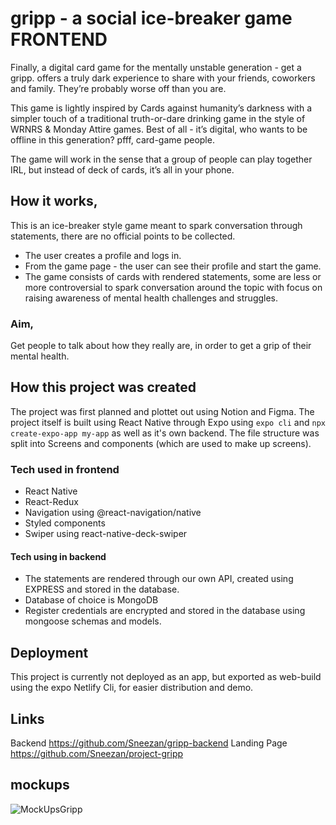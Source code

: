 # gripp - a social ice-breaker game FRONTEND
Finally, a digital card game for the mentally unstable generation - get a gripp. offers a truly dark experience to share with your friends, coworkers and family. They’re probably worse off than you are. 

This game is lightly inspired by Cards against humanity’s darkness with a simpler touch of a traditional truth-or-dare drinking game in the style of WRNRS &  Monday Attire games. Best of all - it’s digital, who wants to be offline in this generation? pfff, card-game people. 

The game will work in the sense that a group of people can play together IRL, but instead of deck of cards, it’s all in your phone. 

## How it works, 
This is an ice-breaker style game meant to spark conversation through statements, there are no official points to be collected. 
- The user creates a profile and logs in. 
- From the game page - the user can see their profile and start the game. 
- The game consists of cards with rendered statements, some are less or more controversial to spark conversation around the topic with focus on raising awareness of mental health challenges and struggles. 

### Aim,  
Get people to talk about how they really are, in order to get a grip of their mental health. 

## How this project was created
The project was first planned and plottet out using Notion and Figma. The project itself is built using React Native through Expo using  `expo cli` and `npx create-expo-app my-app` as well as it's own backend. The file structure was split into Screens and components (which are used to make up screens). 


### Tech used in frontend
- React Native
- React-Redux
- Navigation using @react-navigation/native
- Styled components 
- Swiper using react-native-deck-swiper

#### Tech using in backend
- The statements are rendered through our own API, created using EXPRESS and stored in the database.
- Database of choice is MongoDB
- Register credentials are encrypted and stored in the database using mongoose schemas and models. 

## Deployment
This project is currently not deployed as an app, but exported as web-build using the 
expo Netlify Cli, for easier distribution and demo. 

## Links
Backend https://github.com/Sneezan/gripp-backend
Landing Page https://github.com/Sneezan/project-gripp

## mockups
![MockUpsGripp](https://user-images.githubusercontent.com/105229808/213722549-b3ea9896-00f2-44d6-af1d-d070f91379a4.png)


